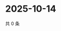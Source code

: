 # 2025-10-14

共 0 条

<!-- BEGIN ZHIHUVIDEO -->
<!-- 最后更新时间 Tue Oct 14 2025 13:11:16 GMT+0800 (China Standard Time) -->

<!-- END ZHIHUVIDEO -->
